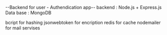 --Backend for user - Authendication app--
backend : Node.js + Express.js
Data base : MongoDB

bcript for hashing
jsonwebtoken for encription
redis for cache
nodemailer for mail servises
